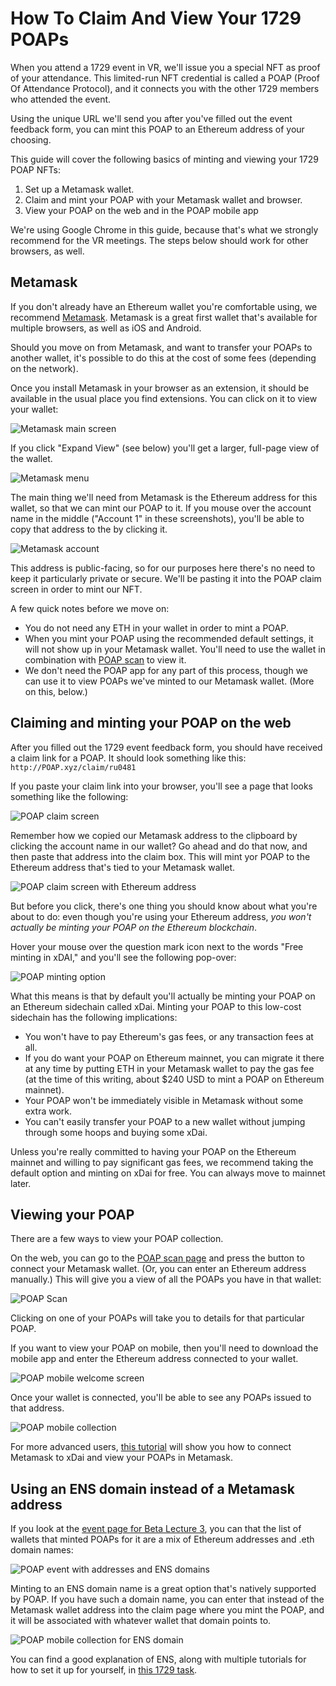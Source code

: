 # How To Claim And View Your 1729 POAPs
When you attend a 1729 event in VR, we'll issue you a special NFT as proof of your attendance. This limited-run NFT credential is called a POAP (Proof Of Attendance Protocol), and it connects you with the other 1729 members who attended the event.

Using the unique URL we'll send you after you've filled out the event feedback form, you can mint this POAP to an Ethereum address of your choosing.

This guide will cover the following basics of minting and viewing your 1729 POAP NFTs:

1. Set up a Metamask wallet.
2. Claim and mint your POAP with your Metamask wallet and browser.
3. View your POAP on the web and in the POAP mobile app

We're using Google Chrome in this guide, because that's what we strongly recommend for the VR meetings. The steps below should work for other browsers, as well.

## Metamask

If you don't already have an Ethereum wallet you're comfortable using, we recommend [Metamask](https://metamask.io/). Metamask is a great first wallet that's available for multiple browsers, as well as iOS and Android.

Should you move on from Metamask, and want to transfer your POAPs to another wallet, it's possible to do this at the cost of some fees (depending on the network).

Once you install Metamask in your browser as an extension, it should be available in the usual place you find extensions. You can click on it to view your wallet:

![Metamask main screen](images/metamask-1.png)

If you click "Expand View" (see below) you'll get a larger, full-page view of the wallet. 

![Metamask menu](images/metamask-2.png)

The main thing we'll need from Metamask is the Ethereum address for this wallet, so that we can mint our POAP to it. If you mouse over the account name in the middle ("Account 1" in these screenshots), you'll be able to copy that address to the by clicking it.

![Metamask account](images/metamask-3.png)

This address is public-facing, so for our purposes here there's no need to keep it particularly private or secure. We'll be pasting it into the POAP claim screen in order to mint our NFT.

A few quick notes before we move on:
- You do not need any ETH in your wallet in order to mint a POAP.
- When you mint your POAP using the recommended default settings, it will not show up in your Metamask wallet. You'll need to use the wallet in combination with [POAP scan](https://app.poap.xyz/scan/)  to view it.
- We don't need the POAP app for any part of this process, though we can use it to view POAPs we've minted to our Metamask wallet. (More on this, below.)

## Claiming and minting your POAP on the web

After you filled out the 1729 event feedback form, you should have received a claim link for a POAP. It should look something like this: `http://POAP.xyz/claim/ru0481`

If you paste your claim link into your browser, you'll see a page that looks something like the following:

![POAP claim screen](images/poap-1.png)

Remember how we copied our Metamask address to the clipboard by clicking the account name in our wallet? Go ahead and do that now, and then paste that address into the claim box. This will mint yor POAP to the Ethereum address that's tied to your Metamask wallet.

![POAP claim screen with Ethereum address](images/poap-2.png)

But before you click, there's one thing you should know about what you're about to do: even though you're using your Ethereum address, _you won't actually be minting your POAP on the Ethereum blockchain_. 

Hover your mouse over the question mark icon next to the words "Free minting in xDAI," and you'll see the following pop-over:

![POAP minting option](images/poap-3.png)

What this means is that by default you'll actually be minting your POAP on an Ethereum sidechain called xDai. Minting your POAP to this low-cost sidechain has the following implications:

- You won't have to pay Ethereum's gas fees, or any transaction fees at all.
- If you do want your POAP on Ethereum mainnet, you can migrate it there at any time by putting ETH in your Metamask wallet to pay the gas fee (at the time of this writing, about $240 USD to mint a POAP on Ethereum mainnet).
- Your POAP won't be immediately visible in Metamask without some extra work.
- You can't easily transfer your POAP to a new wallet without jumping through some hoops and buying some xDai.

Unless you're really committed to having your POAP on the Ethereum mainnet and willing to pay significant gas fees, we recommend taking the default option and minting on xDai for free. You can always move to mainnet later.

## Viewing your POAP

There are a few ways to view your POAP collection.

On the web, you can go to the [POAP scan page](https://app.poap.xyz/scan/) and press the button to connect your Metamask wallet. (Or, you can enter an Ethereum address manually.) This will give you a view of all the POAPs you have in that wallet:

![POAP Scan](images/poap-4.png)

Clicking on one of your POAPs will take you to details for that particular POAP.

If you want to view your POAP on mobile, then you'll need to download the mobile app and enter the Ethereum address connected to your wallet. 

![POAP mobile welcome screen](images/poap-mobile-1.jpeg)

Once your wallet is connected, you'll be able to see any POAPs issued to that address.

![POAP mobile collection](images/poap-mobile-2.jpeg)

For more advanced users, [this tutorial](https://www.publish0x.com/long-horizon/how-to-add-your-poaps-to-metamask-xyyyqrn) will show you how to connect Metamask to xDai and view your POAPs in Metamask.

## Using an ENS domain instead of a Metamask address

If you look at the [event page for Beta Lecture 3](https://poap.gallery/event/15646), you can that the list of wallets that minted POAPs for it are a mix of Ethereum addresses and .eth domain names:

![POAP event with addresses and ENS domains](images/poap-5.png)

Minting to an ENS domain name is a great option that's natively supported by POAP. If you have such a domain name, you can enter that instead of the Metamask wallet address into the claim page where you mint the POAP, and it will be associated with whatever wallet that domain points to.

![POAP mobile collection for ENS domain](images/poap-mobile-3.jpeg)

You can find a good explanation of ENS, along with multiple tutorials for how to set it up for yourself, in [this 1729 task](https://1729.com/register-blockchain-domain-with-ens).

